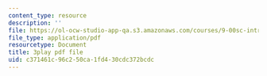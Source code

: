 ```yaml
---
content_type: resource
description: ''
file: https://ol-ocw-studio-app-qa.s3.amazonaws.com/courses/9-00sc-introduction-to-psychology-fall-2011/c371461c96c250ca1fd430cdc372bcdc_SBrCPDC21f4.pdf
file_type: application/pdf
resourcetype: Document
title: 3play pdf file
uid: c371461c-96c2-50ca-1fd4-30cdc372bcdc
---
```

